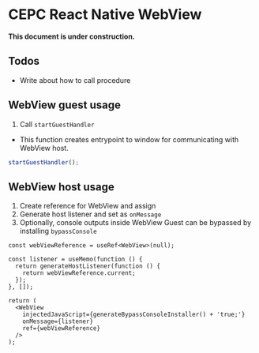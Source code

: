 # CEPC React Native WebView

**This document is under construction.**

## Todos

- Write about how to call procedure

## WebView guest usage

1. Call `startGuestHandler`

- This function creates entrypoint to window for communicating with WebView host.

```typescript
startGuestHandler();
```

## WebView host usage

1. Create reference for WebView and assign
2. Generate host listener and set as `onMessage`
3. Optionally, console outputs inside WebView Guest can be bypassed by installing `bypassConsole`

```tsx
const webViewReference = useRef<WebView>(null);

const listener = useMemo(function () {
  return generateHostListener(function () {
    return webViewReference.current;
  });
}, []);

return (
  <WebView
    injectedJavaScript={generateBypassConsoleInstaller() + 'true;'}
    onMessage={listener}
    ref={webViewReference}
  />
);
```
